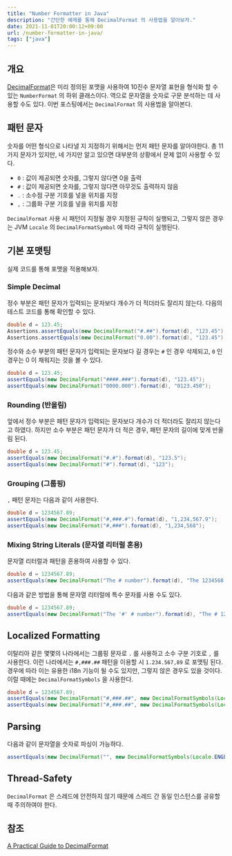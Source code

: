 ```yaml
---
title: "Number Formatter in Java"
description: "간단한 예제를 통해 DecimalFormat 의 사용법을 알아보자."
date: 2021-11-01T20:00:12+09:00
url: /number-formatter-in-java/
tags: ["java"]
---
```


## 개요

[DecimalFormat](https://docs.oracle.com/en/java/javase/11/docs/api/java.base/java/text/DecimalFormat.html)은 미리 정의된 포맷을 사용하여 10진수 문자열 표현을 형식화 할 수 있는 `NumberFormat` 의 하위 클래스이다. 역으로 문자열을 숫자로 구문 분석하는 데 사용할 수도 있다. 이번 포스팅에서는 `DecimalFormat` 의 사용법을 알아본다.

## 패턴 문자

숫자를 어떤 형식으로 나타낼 지 지정하기 위해서는 먼저 패턴 문자를 알아야한다. 총 11가지 문자가 있지만, 네 가지만 알고 있으면 대부분의 상황에서 문제 없이 사용할 수 있다.

* `0` : 값이 제공되면 숫자를, 그렇지 않다면 0을 출력
* `#` : 값이 제공되면 숫자를, 그렇지 않다면 아무것도 출력하지 않음
* `.` : 소수점 구분 기호를 넣을 위치를 지정
* `,` : 그룹화 구분 기호를 넣을 위치를 지정

`DecimalFormat` 사용 시 패턴이 지정될 경우 지정된 규칙이 실행되고, 그렇지 않은 경우는 JVM `Locale` 의 `DecimalFormatSymbol` 에 따라 규칙이 실행된다.

## 기본 포맷팅

실제 코드를 통해 포맷을 적용해보자.

### Simple Decimal

정수 부분은 패턴 문자가 입력되는 문자보다 개수가 더 적더라도 잘리지 않는다. 다음의 테스트 코드를 통해 확인할 수 있다.

```java
double d = 123.45;
Assertions.assertEquals(new DecimalFormat("#.##").format(d), "123.45");
Assertions.assertEquals(new DecimalFormat("0.00").format(d), "123.45");
```

정수와 소수 부분의 패턴 문자가 입력되는 문자보다 길 경우는 `#` 인 경우 삭제되고, `0` 인 경우는 0 이 채워지는 것을 볼 수 있다.

```java
double d = 123.45;
assertEquals(new DecimalFormat("####.###").format(d), "123.45");
assertEquals(new DecimalFormat("0000.000").format(d), "0123.450");
```

### Rounding (반올림)

앞에서 정수 부분은 패턴 문자가 입력되는 문자보다 개수가 더 적더라도 잘리지 않는다고 하였다. 하지만 소수 부분은 패턴 문자가 더 적은 경우, 패턴 문자의 길이에 맞게 반올림 된다.

```java
double d = 123.45;
assertEquals(new DecimalFormat("#.#").format(d), "123.5");
assertEquals(new DecimalFormat("#").format(d), "123");
```

### Grouping (그룹핑)

`,` 패턴 문자는 다음과 같이 사용한다.

```java
double d = 1234567.89;
assertEquals(new DecimalFormat("#,###.#").format(d), "1,234,567.9");
assertEquals(new DecimalFormat("#,###").format(d), "1,234,568");
```

### Mixing String Literals (문자열 리터럴 혼용)

문자열 리터럴과 패턴을 혼용하여 사용할 수 있다.

```java
double d = 1234567.89;
assertEquals(new DecimalFormat("The # number").format(d), "The 1234568 number");
```

다음과 같은 방법을 통해 문자열 리터럴에 특수 문자를 사용 수도 있다.

```java
double d = 1234567.89;
assertEquals(new DecimalFormat("The '#' # number").format(d), "The # 1234568 number");
```

## Localized Formatting

이탈리아 같은 몇몇의 나라에서는 그룹핑 문자로 `.` 를 사용하고 소수 구분 기호로 `,` 를 사용한다. 이런 나라에서는 `#,###.##` 패턴을 이용할 시 `1.234.567,89` 로 포맷팅 된다. 경우에 따라 이는 유용한 i18n 기능이 될 수도 있지만, 그렇지 않은 경우도 있을 것이다. 이럴 때에는 `DecimalFormatSymbols` 을 사용한다.

```java
double d = 1234567.89;
assertEquals(new DecimalFormat("#,###.##", new DecimalFormatSymbols(Locale.ENGLISH)).format(d), "1,234,567.89");
assertEquals(new DecimalFormat("#,###.##", new DecimalFormatSymbols(Locale.ITALIAN)).format(d), "1.234.567,89");
```

## Parsing

다음과 같이 문자열을 숫자로 파싱이 가능하다.

```java
assertEquals(new DecimalFormat("", new DecimalFormatSymbols(Locale.ENGLISH)).parse("1234567.89"), 1234567.89);
```

## Thread-Safety

`DecimalFormat` 은 스레드에 안전하지 않기 때문에 스레드 간 동일 인스턴스를 공유할 때 주의하여야 한다.

## 참조

[A Practical Guide to DecimalFormat](https://www.baeldung.com/java-decimalformat)

